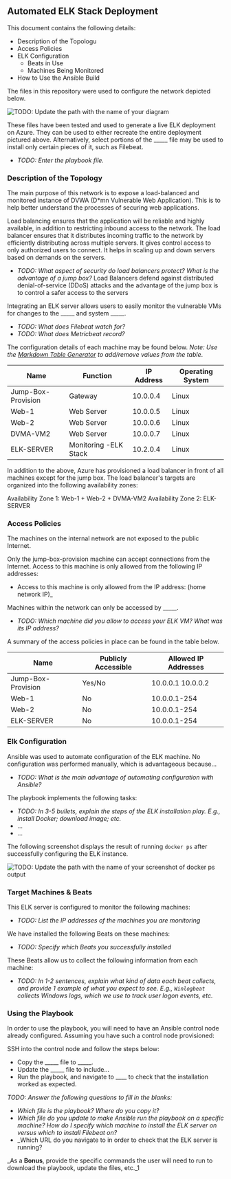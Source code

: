## Automated ELK Stack Deployment

This document contains the following details:
- Description of the Topologu
- Access Policies
- ELK Configuration
  - Beats in Use
  - Machines Being Monitored
- How to Use the Ansible Build

The files in this repository were used to configure the network depicted below.

![TODO: Update the path with the name of your diagram](Images/Project1-Topology.png)

These files have been tested and used to generate a live ELK deployment on Azure. They can be used to either recreate the entire deployment pictured above. Alternatively, select portions of the _____ file may be used to install only certain pieces of it, such as Filebeat.

  - _TODO: Enter the playbook file._

### Description of the Topology

The main purpose of this network is to expose a load-balanced and monitored instance of DVWA (D*mn Vulnerable Web Application). This is to help better understand the processes of securing web applications.

Load balancing ensures that the application will be reliable and highly available, in addition to restricting inbound access to the network. The load balancer ensures that it distributes incoming traffic to the network by efficiently distributing across multiple servers. It gives control access to only authorized users to connect. It helps in scaling up and down servers based on demands on the servers.

- _TODO: What aspect of security do load balancers protect? What is the advantage of a jump box?_
Load Balancers defend against distributed denial-of-service (DDoS) attacks and the advantage of the jump box is to control a safer access to the servers 

Integrating an ELK server allows users to easily monitor the vulnerable VMs for changes to the _____ and system _____.
- _TODO: What does Filebeat watch for?_
- _TODO: What does Metricbeat record?_

The configuration details of each machine may be found below.
_Note: Use the [Markdown Table Generator](http://www.tablesgenerator.com/markdown_tables) to add/remove values from the table_.

| Name                | Function              | IP Address | Operating System |
|-------------------- |-----------------------|------------|------------------|
| Jump-Box-Provision  | Gateway               | 10.0.0.4   | Linux            |
| Web-1               | Web Server            | 10.0.0.5   | Linux            |
| Web-2               | Web Server            | 10.0.0.6   | Linux            |
| DVMA-VM2            | Web Server            | 10.0.0.7   | Linux            |
| ELK-SERVER          | Monitoring -ELK Stack | 10.2.0.4   | Linux            |

In addition to the above, Azure has provisioned a load balancer in front of all machines except for the jump box. The load balancer's targets are organized into the following availability zones:

Availability Zone 1: Web-1 + Web-2 + DVMA-VM2
Availability Zone 2: ELK-SERVER

### Access Policies

The machines on the internal network are not exposed to the public Internet. 

Only the jump-box-provision machine can accept connections from the Internet. Access to this machine is only allowed from the following IP addresses:
- Access to this machine is only allowed from the IP address: (home network IP)_

Machines within the network can only be accessed by _____.
- _TODO: Which machine did you allow to access your ELK VM? What was its IP address?_

A summary of the access policies in place can be found in the table below.

| Name               | Publicly Accessible | Allowed IP Addresses |
|--------------------|---------------------|----------------------|
| Jump-Box-Provision | Yes/No              | 10.0.0.1 10.0.0.2    |
| Web-1              | No                  | 10.0.0.1-254         |     |
| Web-2              | No                  | 10.0.0.1-254         |
| ELK-SERVER         | No                  | 10.0.0.1-254         |

### Elk Configuration

Ansible was used to automate configuration of the ELK machine. No configuration was performed manually, which is advantageous because...
- _TODO: What is the main advantage of automating configuration with Ansible?_

The playbook implements the following tasks:
- _TODO: In 3-5 bullets, explain the steps of the ELK installation play. E.g., install Docker; download image; etc._
- ...
- ...

The following screenshot displays the result of running `docker ps` after successfully configuring the ELK instance.

![TODO: Update the path with the name of your screenshot of docker ps output](Images/docker_ps_output.png)

### Target Machines & Beats
This ELK server is configured to monitor the following machines:
- _TODO: List the IP addresses of the machines you are monitoring_

We have installed the following Beats on these machines:
- _TODO: Specify which Beats you successfully installed_

These Beats allow us to collect the following information from each machine:
- _TODO: In 1-2 sentences, explain what kind of data each beat collects, and provide 1 example of what you expect to see. E.g., `Winlogbeat` collects Windows logs, which we use to track user logon events, etc._

### Using the Playbook
In order to use the playbook, you will need to have an Ansible control node already configured. Assuming you have such a control node provisioned: 

SSH into the control node and follow the steps below:
- Copy the _____ file to _____.
- Update the _____ file to include...
- Run the playbook, and navigate to ____ to check that the installation worked as expected.

_TODO: Answer the following questions to fill in the blanks:_
- _Which file is the playbook? Where do you copy it?_
- _Which file do you update to make Ansible run the playbook on a specific machine? How do I specify which machine to install the ELK server on versus which to install Filebeat on?_
- _Which URL do you navigate to in order to check that the ELK server is running?

_As a **Bonus**, provide the specific commands the user will need to run to download the playbook, update the files, etc._1
